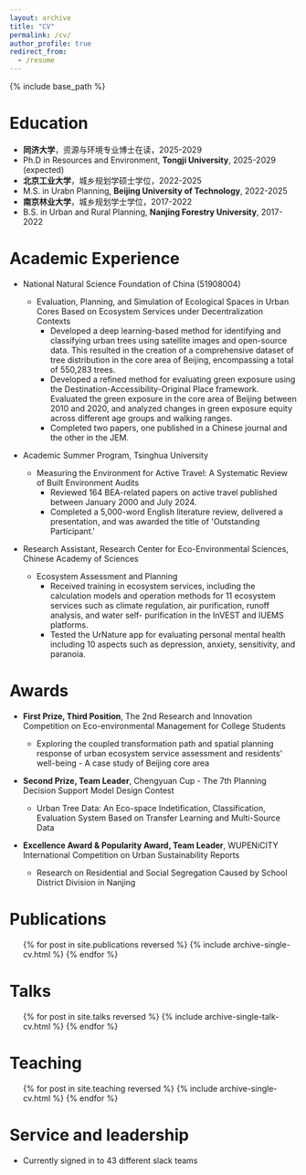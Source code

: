```yaml
---
layout: archive
title: "CV"
permalink: /cv/
author_profile: true
redirect_from:
  - /resume
---
```


{% include base_path %}

Education
======
* **同济大学**，资源与环境专业博士在读，2025-2029
* Ph.D in Resources and Environment, **Tongji University**, 2025-2029 (expected)
* **北京工业大学**，城乡规划学硕士学位，2022-2025
* M.S. in Urabn Planning, **Beijing University of Technology**, 2022-2025
* **南京林业大学**，城乡规划学士学位，2017-2022
* B.S. in Urban and Rural Planning, **Nanjing Forestry University**, 2017-2022


Academic Experience
======
* National Natural Science Foundation of China (51908004)
  * Evaluation, Planning, and Simulation of Ecological Spaces in Urban Cores Based on Ecosystem Services under Decentralization Contexts
    * Developed a deep learning-based method for identifying and classifying urban trees using satellite images and open-source data. This resulted in the creation of a comprehensive dataset of tree distribution in the core area of Beijing, encompassing a total of 550,283 trees.
    * Developed a refined method for evaluating green exposure using the Destination-Accessibility-Original Place framework. Evaluated the green exposure in the core area of Beijing between 2010 and 2020, and analyzed changes in green exposure equity across different age groups and walking ranges.
    * Completed two papers, one published in a Chinese journal and the other in the JEM.


* Academic Summer Program, Tsinghua University
  * Measuring the Environment for Active Travel: A Systematic Review of Built Environment Audits
    * Reviewed 164 BEA-related papers on active travel published between January 2000 and July 2024.
    * Completed a 5,000-word English literature review, delivered a presentation, and was awarded the title of 'Outstanding Participant.'


* Research Assistant, Research Center for Eco-Environmental Sciences, Chinese Academy of Sciences
  * Ecosystem Assessment and Planning
    * Received training in ecosystem services, including the calculation models and operation methods for 11 ecosystem services such as climate regulation, air purification, runoff analysis, and water self- purification in the InVEST and IUEMS platforms.
    * Tested the UrNature app for evaluating personal mental health including 10 aspects such as depression, anxiety, sensitivity, and paranoia.


Awards
======
* **First Prize, Third Position**, The 2nd Research and Innovation Competition on Eco-environmental Management for College Students
  * Exploring the coupled transformation path and spatial planning response of urban ecosystem service assessment and residents' well-being - A case study of Beijing core area

* **Second Prize, Team Leader**, Chengyuan Cup - The 7th Planning Decision Support Model Design Contest
  * Urban Tree Data: An Eco-space Indetification, Classification, Evaluation System Based on Transfer Learning and Multi-Source Data

* **Excellence Award & Popularity Award, Team Leader**, WUPENiCITY International Competition on Urban Sustainability Reports
  * Research on Residential and Social Segregation Caused by School District Division in Nanjing


Publications
======
  <ul>{% for post in site.publications reversed %}
    {% include archive-single-cv.html %}
  {% endfor %}</ul>
  
Talks
======
  <ul>{% for post in site.talks reversed %}
    {% include archive-single-talk-cv.html  %}
  {% endfor %}</ul>
  
Teaching
======
  <ul>{% for post in site.teaching reversed %}
    {% include archive-single-cv.html %}
  {% endfor %}</ul>
  
Service and leadership
======
* Currently signed in to 43 different slack teams

